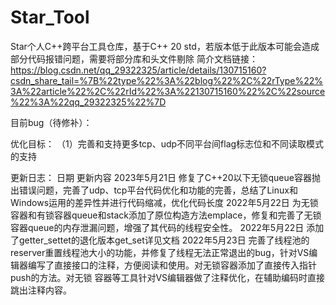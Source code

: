# Star_Tool
Star个人C++跨平台工具仓库，基于C++ 20 std，若版本低于此版本可能会造成部分代码报错问题，需要将部分库和头文件剔除
简介文档链接：
https://blog.csdn.net/qq_29322325/article/details/130715160?csdn_share_tail=%7B%22type%22%3A%22blog%22%2C%22rType%22%3A%22article%22%2C%22rId%22%3A%22130715160%22%2C%22source%22%3A%22qq_29322325%22%7D

目前bug（待修补）：


优化目标：
（1）完善和支持更多tcp、udp不同平台间flag标志位和不同读取模式的支持

更新日志：
日期                    更新内容
2023年5月21日            修复了C++20以下无锁queue容器抛出错误问题，完善了udp、tcp平台代码优化和功能的完善，总结了Linux和Windows运用的差异性并进行代码缩减，优化代码长度
2022年5月22日            为无锁容器和有锁容器queue和stack添加了原位构造方法emplace，修复和完善了无锁容器queue的内存泄漏问题，增强了其代码的线程安全性。
2022年5月22日            添加了getter_settet的退化版本get_set详见文档
2022年5月23日            完善了线程池的reserver重置线程池大小的功能，并修复了线程无法正常退出的bug，针对VS编辑器编写了直接接口的注释，方便阅读和使用。对无锁容器添加了直接传入指针push的方法。对无锁                          容器等工具针对VS编辑器做了注释优化，在辅助编码时直接跳出注释内容。
